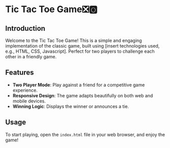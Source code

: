 # **Tic Tac Toe Game**❎🅾️


## Introduction
Welcome to the Tic Tac Toe Game! This is a simple and engaging implementation of the classic game, built using [insert technologies used, e.g., HTML, CSS, Javascript]. Perfect for two players to challenge each other in a friendly game.

## Features
- **Two Player Mode**: Play against a friend for a competitive game experience.
- **Responsive Design**: The game adapts beautifully on both web and mobile devices.
- **Winning Logic**: Displays the winner or announces a tie.

## Usage
To start playing, open the `index.html` file in your web browser, and enjoy the game!



